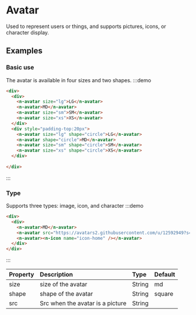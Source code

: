 # Avatar

Used to represent users or things, and supports pictures, icons, or character display.

## Examples

### Basic use
The avatar is available in four sizes and two shapes.
:::demo
```html
<div>
  <div>
    <n-avatar size="lg">LG</n-avatar>
    <n-avatar>MD</n-avatar>
    <n-avatar size="sm">SM</n-avatar>
    <n-avatar size="xs">XS</n-avatar>
  </div>
  <div style="padding-top:20px">
    <n-avatar size="lg" shape="circle">LG</n-avatar>
    <n-avatar shape="circle">MD</n-avatar>
    <n-avatar size="sm" shape="circle">SM</n-avatar>
    <n-avatar size="xs" shape="circle">XS</n-avatar>
  </div>
  
</div>
```
:::

### Type
Supports three types: image, icon, and character
:::demo
```html
<div>
  <div>
    <n-avatar>MD</n-avatar>
    <n-avatar src="https://avatars2.githubusercontent.com/u/12592949?s=460&v=4"/>
    <n-avatar><n-icon name="icon-home" /></n-avatar>
  </div>  
</div>
```
:::

| Property | Description | Type | Default |
| :--- | :--- | :--- | :--- |
| size | size of the avatar | String | md |
| shape | shape of the avatar | String | square |
| src    | Src when the avatar is a picture | String     |  |
